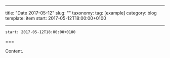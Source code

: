 
---
title: "Date 2017-05-12"
slug: ""
taxonomy:
tag: [example]
category: blog
template: item
start: 2017-05-12T18:00:00+0100

---

``start: 2017-05-12T18:00:00+0100``

===

Content.
